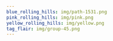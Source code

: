 ```yaml
---
blue_rolling_hills: img/path-1531.png
pink_rolling_hills: img/pink.png
yellow_rolling_hills: img/yellow.png
tag_flair: img/group-45.png
---
```

